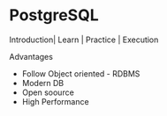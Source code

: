 # PostgreSQL
Introduction| Learn |  Practice | Execution

Advantages
- Follow Object oriented - RDBMS
- Modern DB
- Open soource
- High Performance 
